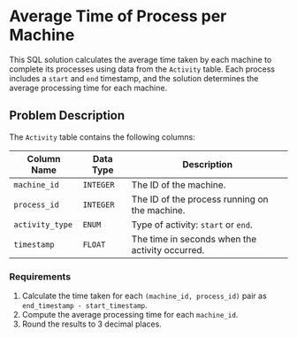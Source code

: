 # Average Time of Process per Machine

This SQL solution calculates the average time taken by each machine to complete its processes using data from the `Activity` table. Each process includes a `start` and `end` timestamp, and the solution determines the average processing time for each machine.

## Problem Description

The `Activity` table contains the following columns:

| Column Name    | Data Type  | Description                                                 |
|----------------|------------|-------------------------------------------------------------|
| `machine_id`   | `INTEGER`  | The ID of the machine.                                       |
| `process_id`   | `INTEGER`  | The ID of the process running on the machine.               |
| `activity_type`| `ENUM`     | Type of activity: `start` or `end`.                         |
| `timestamp`    | `FLOAT`    | The time in seconds when the activity occurred.             |

### Requirements
1. Calculate the time taken for each `(machine_id, process_id)` pair as `end_timestamp - start_timestamp`.
2. Compute the average processing time for each `machine_id`.
3. Round the results to 3 decimal places.


